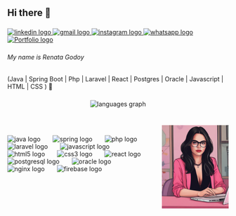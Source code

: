 <h2 align="left">Hi there 👋</h2>

###

<div align="left">
   <a href="https://www.linkedin.com/in/devrenatagodoy/" target="_blank">
    <img src="https://img.shields.io/static/v1?message=LinkedIn&logo=linkedin&label=&color=cc57cf&logoColor=white&labelColor=cc57cf&style=flat" height="20" alt="linkedin logo"  />
  </a>
  <a href="mailTo:devrenatagodoy@gmail..com" target="_blank">
    <img src="https://img.shields.io/static/v1?message=Gmail&logo=gmail&label=&color=cc57cf&logoColor=white&labelColor=cc57cf&style=flat" height="20" alt="gmail logo"  />
  </a>
  <a href="https://www.instagram.com/renatacgodoy_/" target="_blank">
    <img src="https://img.shields.io/static/v1?message=Instagram&logo=instagram&label=&color=cc57cf&logoColor=white&labelColor=cc57cf&style=flat" height="20" alt="instagram logo"  />
  </a>
  <a href="https://wa.link/fk060y" target="_blank">
    <img src="https://img.shields.io/static/v1?message=Whatsapp&logo=whatsapp&label=&color=cc57cf&logoColor=white&labelColor=cc57cf&style=flat" height="20" alt="whatsapp logo"  />
  </a>
  <a href="https://portfolio-m78ozhmrp-renata-godoys-projects.vercel.app/">
  <img src="https://img.shields.io/badge/-Portfolio-cc57cf?logo=github&logoColor=white&labelColor=cc57cf&style=flat" height="20" alt="Portfolio logo" />
</a>

</div>

###

<h6 align="left">My name is Renata Godoy</h6>

###

<p align="left">(Java | Spring Boot | Php | Laravel | React | Postgres | Oracle | Javascript | HTML | CSS ) 🚀</p>

###

<div align="center">
  <img src="https://github-readme-stats.vercel.app/api/top-langs?username=renatagodoy&locale=en&hide_title=true&layout=compact&card_width=320&langs_count=4&theme=midnight-purple&hide_border=true" height="130" alt="languages graph"  />
</div>

###

<br clear="both">

<img align="right" height="190" src="img2.png " style="padding-left: 20px;" />

###

<div align="left">
  <img src="https://cdn.jsdelivr.net/gh/devicons/devicon/icons/java/java-original.svg" height="45" alt="java logo"  />
  <img width="20" />
  <img src="https://cdn.jsdelivr.net/gh/devicons/devicon/icons/spring/spring-original.svg" height="45" alt="spring logo"  />
  <img width="20" />
  <img src="https://cdn.jsdelivr.net/gh/devicons/devicon/icons/php/php-original.svg" height="45" alt="php logo"  />
  <img width="20" />
  <img src="https://cdn.jsdelivr.net/gh/devicons/devicon/icons/laravel/laravel-original.svg" height="45" alt="laravel logo"  />
  <img width="20" />
  <img src="https://cdn.jsdelivr.net/gh/devicons/devicon/icons/javascript/javascript-original.svg" height="45" alt="javascript logo"  />
  <img width="20" />
  <img src="https://cdn.jsdelivr.net/gh/devicons/devicon/icons/html5/html5-original.svg" height="45" alt="html5 logo"  />
  <img width="20" />
  <img src="https://cdn.jsdelivr.net/gh/devicons/devicon/icons/css3/css3-original.svg" height="45" alt="css3 logo"  />
  <img width="20" />
  <img src="https://cdn.jsdelivr.net/gh/devicons/devicon/icons/react/react-original.svg" height="45" alt="react logo"  />
  <img width="20" />
  <img src="https://cdn.jsdelivr.net/gh/devicons/devicon/icons/postgresql/postgresql-original.svg" height="45" alt="postgresql logo"  />
  <img width="20" />
  <img src="https://cdn.jsdelivr.net/gh/devicons/devicon/icons/oracle/oracle-original.svg" height="45" alt="oracle logo"  />
  <img width="20" />
  <img src="https://cdn.jsdelivr.net/gh/devicons/devicon/icons/nginx/nginx-original.svg" height="45" alt="nginx logo"  />
  <img width="20" />
  <img src="https://cdn.jsdelivr.net/gh/devicons/devicon/icons/firebase/firebase-plain.svg" height="45" alt="firebase logo"  />
</div>

###
